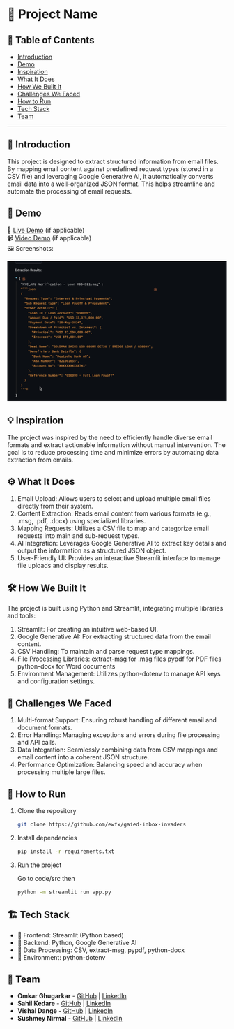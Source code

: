 # 🚀 Project Name

## 📌 Table of Contents
- [Introduction](#introduction)
- [Demo](#demo)
- [Inspiration](#inspiration)
- [What It Does](#what-it-does)
- [How We Built It](#how-we-built-it)
- [Challenges We Faced](#challenges-we-faced)
- [How to Run](#how-to-run)
- [Tech Stack](#tech-stack)
- [Team](#team)

---

## 🎯 Introduction
This project is designed to extract structured information from email files. By mapping email content against predefined request types (stored in a CSV file) and leveraging Google Generative AI, it automatically converts email data into a well-organized JSON format. This helps streamline and automate the processing of email requests.

## 🎥 Demo
🔗 [Live Demo](#) (if applicable)  
📹 [Video Demo](https://youtu.be/tFfvct76KJM) (if applicable)  
🖼️ Screenshots:

![Screenshot 1](artifacts/demo/output_json_ss.png)

## 💡 Inspiration
The project was inspired by the need to efficiently handle diverse email formats and extract actionable information without manual intervention. The goal is to reduce processing time and minimize errors by automating data extraction from emails.

## ⚙️ What It Does

1. Email Upload: Allows users to select and upload multiple email files directly from their system.
2. Content Extraction: Reads email content from various formats (e.g., .msg, .pdf, .docx) using specialized libraries.
3. Mapping Requests: Utilizes a CSV file to map and categorize email requests into main and sub-request types.
4. AI Integration: Leverages Google Generative AI to extract key details and output the information as a structured JSON object.
5. User-Friendly UI: Provides an interactive Streamlit interface to manage file uploads and display results.

## 🛠️ How We Built It
The project is built using Python and Streamlit, integrating multiple libraries and tools:

1. Streamlit: For creating an intuitive web-based UI.
2. Google Generative AI: For extracting structured data from the email content.
3. CSV Handling: To maintain and parse request type mappings.
4. File Processing Libraries:
   extract-msg for .msg files
   pypdf for PDF files
   python-docx for Word documents
5. Environment Management: Utilizes python-dotenv to manage API keys and configuration settings.

## 🚧 Challenges We Faced
1. Multi-format Support: Ensuring robust handling of different email and document formats.
2. Error Handling: Managing exceptions and errors during file processing and API calls.
3. Data Integration: Seamlessly combining data from CSV mappings and email content into a coherent JSON structure.
4. Performance Optimization: Balancing speed and accuracy when processing multiple large files.

## 🏃 How to Run
1. Clone the repository  
   ```sh
   git clone https://github.com/ewfx/gaied-inbox-invaders
   ```
2. Install dependencies  
   ```sh
   pip install -r requirements.txt
   ```
3. Run the project
   
   Go to code/src then
    
   ```sh
   python -m streamlit run app.py
   ```

## 🏗️ Tech Stack
- 🔹 Frontend: Streamlit (Python based)
- 🔹 Backend: Python, Google Generative AI
- 🔹 Data Processing: CSV, extract-msg, pypdf, python-docx
- 🔹 Environment: python-dotenv

## 👥 Team
- **Omkar Ghugarkar** - [GitHub](https://github.com/omkarghugarkar007) | [LinkedIn](https://www.linkedin.com/in/omkar-ghugarkar-94b897194/)
- **Sahil Kedare** - [GitHub](https://github.com/sahilkedare) | [LinkedIn](https://www.linkedin.com/in/sahil-kedare-4b89031aa/)
- **Vishal Dange** - [GitHub](https://github.com/vishalbdange) | [LinkedIn](https://www.linkedin.com/in/vishalbdange/)
- **Sushmey Nirmal** - [GitHub](#) | [LinkedIn](https://www.linkedin.com/in/sushmey/)
